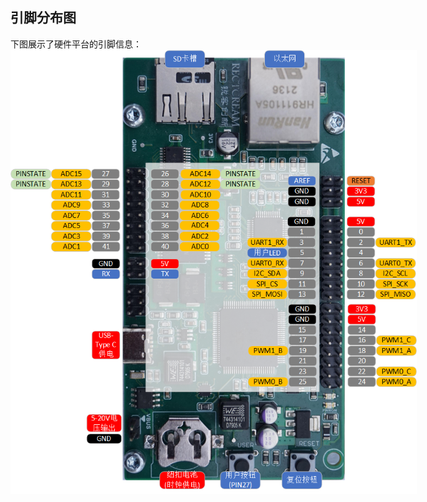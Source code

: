 ## 引脚分布图
下图展示了硬件平台的引脚信息：
<br>
<img style="max-width: 650px; height: auto; " src="img/RUIKECHUANGXIN_pinout.png"/>

